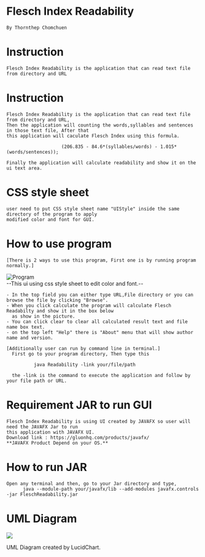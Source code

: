 # Flesch Index Readability 
    By Thornthep Chomchuen
    
# Instruction
    Flesch Index Readability is the application that can read text file from directory and URL

# Instruction
    Flesch Index Readability is the application that can read text file from directory and URL,
    Then the application will counting the words,syllables and sentences in those text file, After that 
    this application will caculate Flesch Index using this formula.
                        
                        (206.835 - 84.6*(syllables/words) - 1.015*(words/sentences)); 
    
    Finally the application will calculate readability and show it on the ui text area.

# CSS style sheet
    user need to put CSS style sheet name "UIStyle" inside the same directory of the program to apply
    modified color and font for GUI.
          
# How to use program
    [There is 2 ways to use this program, First one is by running program normally.]
![Program](https://s3-ap-southeast-1.amazonaws.com/img-in-th/94a2c332350a4997379748d86561ae4c.png)    
--This ui using css style sheet to edit color and font.--

    - In the top field you can either type URL,File directory or you can browse the file by clicking "Browse".
    - When you click calculate the program will calculate Flesch Readabilty and show it in the box below 
      as show in the picture.
    - You can click clear to clear all calculated result text and file name box text.
    - on the top left "Help" there is "About" menu that will show author name and version.
    
    [Additionally user can run by command line in terminal.]
      First go to your program directory, Then type this
          
              java Readability -link your/file/path
           
      the -link is the command to execute the application and follow by your file path or URL.

# Requirement JAR to run GUI
    Flesch Index Readability is using UI created by JAVAFX so user will need the JAVAFX Jar to run 
    this application with JAVAFX UI.
    Download link : https://gluonhq.com/products/javafx/
    **JAVAFX Product Depend on your OS.**
 
# How to run JAR
    Open any terminal and then, go to your Jar directory and type,
          java --module-path your/javafx/lib --add-modules javafx.controls -jar FleschReadability.jar
          
# UML Diagram
<a href="https://www.mx7.com/view2/C7t6ctx6cTa6wI50" target="_blank"><img border="0" src="https://www.mx7.com/i/142/VGjPMc.jpeg" /></a>

UML Diagram created by LucidChart.

